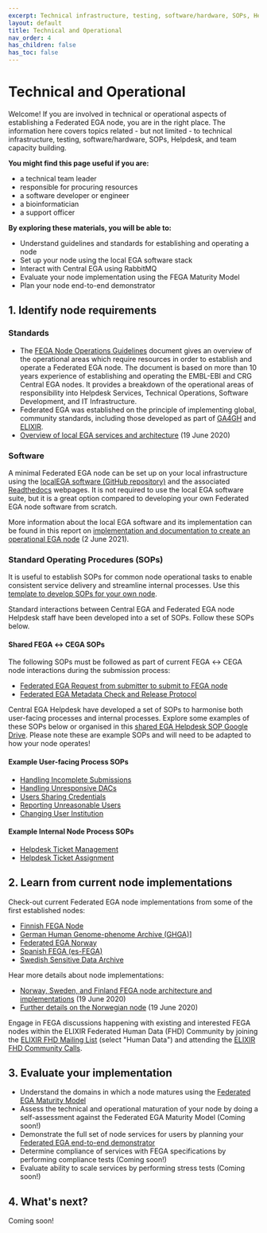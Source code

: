 ```yaml
---
excerpt: Technical infrastructure, testing, software/hardware, SOPs, Helpdesk, and team capacity building
layout: default
title: Technical and Operational
nav_order: 4
has_children: false
has_toc: false
---
```

# Technical and Operational

Welcome! If you are involved in technical or operational aspects of establishing a Federated EGA node, you are in the right place. The information here covers topics related - but not limited - to technical infrastructure, testing, software/hardware, SOPs, Helpdesk, and team capacity building.

**You might find this page useful if you are:**
- a technical team leader
- responsible for procuring resources 
- a software developer or engineer
- a bioinformatician
- a support officer

**By exploring these materials, you will be able to:**
- Understand guidelines and standards for establishing and operating a node
- Set up your node using the local EGA software stack
- Interact with Central EGA using RabbitMQ
- Evaluate your node implementation using the FEGA Maturity Model
- Plan your node end-to-end demonstrator

## 1. Identify node requirements

### Standards

- The <a href="https://ega-archive.org/files/EGA-Node-Operations-v2.pdf" target="_blank">FEGA Node Operations Guidelines</a> document gives an overview of the operational areas which require resources in order to establish and operate a Federated EGA node. The document is based on more than 10 years experience of establishing and operating the EMBL-EBI and CRG Central EGA nodes. It provides a breakdown of the operational areas of responsibility into Helpdesk Services, Technical Operations, Software Development, and IT Infrastructure.
- Federated EGA was established on the principle of implementing global, community standards, including those developed as part of <a href="https://www.ga4gh.org/" target="_blank">GA4GH</a> and <a href="https://elixir-europe.org/" target="_blank">ELIXIR</a>.
- <a href="https://www.youtube.com/watch?v=k9R8W3V3ugU" target="_blank">Overview of local EGA services and architecture</a> (19 June 2020)

### Software

A minimal Federated EGA node can be set up on your local infrastructure using the <a href="https://github.com/EGA-archive/LocalEGA" target="_blank">localEGA software (GitHub repository)</a> and the associated <a href="https://localega.readthedocs.io/" target="_blank">Readthedocs</a> webpages. It is not required to use the local EGA software suite, but it is a great option compared to developing your own Federated EGA node software from scratch.

More information about the local EGA software and its implementation can be found in this report on <a href="https://zenodo.org/record/4893191" target="_blank">implementation and documentation to create an operational EGA node</a> (2 June 2021).

### Standard Operating Procedures (SOPs)

It is useful to establish SOPs for common node operational tasks to enable consistent service delivery and streamline internal processes. Use this <a href="https://docs.google.com/document/d/1BWPL9I9PlWiea6k-vcDDwaMu3rM5FSdV_0n8u7hAQpg/edit?usp=sharing" target="_blank">template to develop SOPs for your own node</a>.

Standard interactions between Central EGA and Federated EGA node Helpdesk staff have been developed into a set of SOPs. Follow these SOPs below.

#### Shared FEGA &harr; CEGA SOPs

The following SOPs must be followed as part of current FEGA &harr; CEGA node interactions during the submission process:

- <a href="https://docs.google.com/document/d/1c5YfLqGjCmRlG0NF9lsuU6IWUrCq4u8Ug3Ye5xMrxtI/edit?usp=sharing" target="_blank">Federated EGA Request from submitter to submit to FEGA node</a>
- <a href="https://docs.google.com/document/d/1v7l_ODdh-yxyhWl8Y8R3IZC2hEy5x8KgjBQmFyEyGgw/edit?usp=sharing" target="_blank">Federated EGA Metadata Check and Release Protocol</a>

Central EGA Helpdesk have developed a set of SOPs to harmonise both user-facing processes and internal processes. Explore some examples of these SOPs below or organised in this <a href="https://drive.google.com/drive/folders/14yFvXOxRyGl-ENogIB5TdogIUdL-gmfk?usp=sharing" target="_blank">shared EGA Helpdesk SOP Google Drive</a>. Please note these are example SOPs and will need to be adapted to how your node operates!

#### Example User-facing Process SOPs
- <a href="https://docs.google.com/document/d/1gze9UW3yBN2TmFNFS3NFsHxPrdWNx-A74lFsxj8Xs_Q/edit?usp=sharing" target="_blank">Handling Incomplete Submissions</a>
- <a href="https://docs.google.com/document/d/16_5G97hUUyU2-vjHAD-Yb7XNRCE6A_PQWRWERqnDSFY/edit?usp=sharing" target="_blank">Handling Unresponsive DACs</a>
- <a href="https://docs.google.com/document/d/1NHNTmhfguAgCKyLuf1tQAdYWLAeCFBUeFYgONdd17bY/edit?usp=sharing" target="_blank">Users Sharing Credentials</a>
- <a href="https://docs.google.com/document/d/1DC_HJaePbaDomNe-99fdAyZ1d4CodBfqU2uavCcpL3g/edit?usp=sharing" target="_blank">Reporting Unreasonable Users</a>
- <a href="https://docs.google.com/document/d/1geswkX9Com_Y4bnbLEtTKd0XXG6ByuADlCsLHppf074/edit?usp=sharing" target="_blank">Changing User Institution</a>

#### Example Internal Node Process SOPs
- <a href="https://docs.google.com/document/d/1qIURMTn6-cDv9ZxVsVkJSK5SUcK7Wq-jxbFuD_6gT34/edit?usp=sharing" target="_blank">Helpdesk Ticket Management</a>
- <a href="https://docs.google.com/document/d/10GWK-iw12JF_JX0KL2aUTjsZ8G2liw2A-t_PV5Y81FY/edit?usp=sharing" target="_blank">Helpdesk Ticket Assignment</a>

## 2. Learn from current node implementations

Check-out current Federated EGA node implementations from some of the first established nodes:
- <a href="https://research.csc.fi/-/fega" target="_blank">Finnish FEGA Node</a>
- <a href="https://www.ghga.de/" target="_blank">German Human Genome-phenome Archive (GHGA)]</a>
- <a href="https://ega.elixir.no/" target="_blank">Federated EGA Norway</a>
- <a href="https://fega-test.bsc.es/docs/" target="_blank">Spanish FEGA (es-FEGA)</a>
- <a href="https://nbis.se/infrastructure/sensitive-data-archive.html" target="_blank">Swedish Sensitive Data Archive</a>

Hear more details about node implementations:
- <a href="https://www.youtube.com/watch?v=eEoKmMKGCc4" target="_blank">Norway, Sweden, and Finland FEGA node architecture and implementations</a> (19 June 2020)
- <a href="https://www.youtube.com/watch?v=DSd_UJyqoGU" target="_blank">Further details on the Norwegian node</a> (19 June 2020)

Engage in FEGA discussions happening with existing and interested FEGA nodes within the ELIXIR Federated Human Data (FHD) Community by joining the <a href="https://elixir-europe.org/intranet/join-groups" target="_blank">ELIXIR FHD Mailing List</a> (select "Human Data") and attending the <a href="https://docs.google.com/document/d/10OwVvHbJ7i1gI1Iw4zmVsOs8kDrG077Y52juehiFcmU/edit" target="_blank">ELIXIR FHD Community Calls</a>.

## 3. Evaluate your implementation

- Understand the domains in which a node matures using the [Federated EGA Maturity Model](../maturity-model/)
- Assess the technical and operational maturation of your node by doing a self-assessment against the Federated EGA Maturity Model (Coming soon!)
- Demonstrate the full set of node services for users by planning your <a href="https://docs.google.com/document/d/1m7WDC112e73Kw79baZcsRsQOkAAGKtp_AiqJRhrgtUk/edit?usp=sharing" target="_blank">Federated EGA end-to-end demonstrator</a>
- Determine compliance of services with FEGA specifications by performing compliance tests (Coming soon!)
- Evaluate ability to scale services by performing stress tests (Coming soon!)

## 4. What's next?

Coming soon!